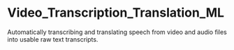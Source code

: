 # Video_Transcription_Translation_ML
 Automatically transcribing and translating speech from video and audio files into usable raw text transcripts.
